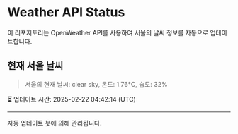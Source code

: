 
# Weather API Status

이 리포지토리는 OpenWeather API를 사용하여 서울의 날씨 정보를 자동으로 업데이트합니다.

## 현재 서울 날씨
> 서울의 현재 날씨: clear sky, 온도: 1.76°C, 습도: 32%

⏳ 업데이트 시간: 2025-02-22 04:42:14 (UTC)

---
자동 업데이트 봇에 의해 관리됩니다.
